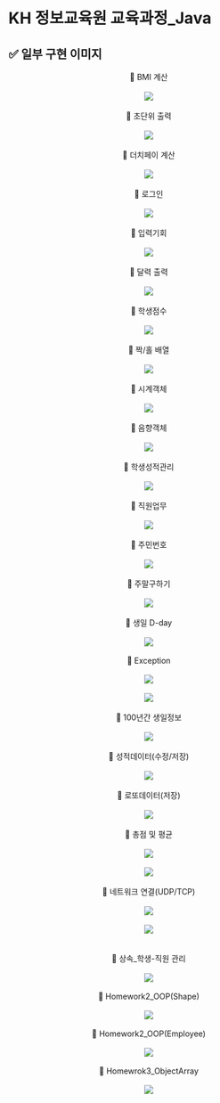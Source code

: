 # KH 정보교육원 교육과정_Java

## ✅ 일부 구현 이미지


<div align="center">
 <div>🔶 BMI 계산</div><br>
 <img src="https://user-images.githubusercontent.com/115056845/235301294-6ef10bfa-29e0-4320-9cdb-973f487f4b21.gif">
</div><br>
<div align="center">
 <div>🔶 초단위 출력</div><br>
 <img src="https://user-images.githubusercontent.com/115056845/235301468-5814366d-8886-4adb-b4d1-89c7149ea974.gif">
</div><br>
<div align="center">
 <div>🔶 더치페이 계산</div><br>
 <img src="https://user-images.githubusercontent.com/115056845/235301610-935cb9d9-bb5c-4daa-9af8-a8071c749881.gif">
</div><br>
<div align="center">
 <div>🔶 로그인</div><br>
 <img src="https://user-images.githubusercontent.com/115056845/235301820-1a1c5901-b7fb-49ee-962b-23a179ffb7a7.gif">
</div><br>
<div align="center">
 <div>🔶 입력기회</div><br>
 <img src="https://user-images.githubusercontent.com/115056845/235301909-bc7a3997-fdf1-4794-9ab3-4c2a08dbfb38.gif">
</div><br>
<div align="center">
 <div>🔶 달력 출력</div><br>
 <img src="https://user-images.githubusercontent.com/115056845/235302006-3dfdae93-6cf9-41ce-890d-754e44089bdb.gif">
</div><br>
<div align="center">
 <div>🔶 학생점수</div><br>
 <img src="https://user-images.githubusercontent.com/115056845/235301961-640406af-9738-4cd5-85e2-f24c8ec378f8.gif">
</div><br>
<div align="center">
 <div>🔶 짝/홀 배열</div><br>
 <img src="https://user-images.githubusercontent.com/115056845/235302063-542cc393-8aae-4daf-9724-7bcc579ddcac.gif">
</div><br>
<div align="center">
 <div>🔶 시계객체</div><br>
 <img src="https://user-images.githubusercontent.com/115056845/235302280-fa601537-ba85-4137-8dd5-845dd3c59723.gif">
</div><br>
<div align="center">
 <div>🔶 음향객체</div><br>
 <img src="https://user-images.githubusercontent.com/115056845/235302335-f4826cb5-c431-4a7f-8eea-799a745654c6.gif">
</div><br>
<div align="center">
 <div>🔶 학생성적관리</div><br>
 <img src="https://user-images.githubusercontent.com/115056845/235302421-9d3ff40d-5759-4da5-8a0b-9efcb816e30f.gif">
</div><br>
<div align="center">
 <div>🔶 직원업무</div><br>
 <img src="https://user-images.githubusercontent.com/115056845/235302480-74786983-b1f4-43fc-b207-5289d985ffd1.gif">
</div><br>
<div align="center">
 <div>🔶 주민번호</div><br>
 <img src="https://user-images.githubusercontent.com/115056845/235304333-ed6cf3ad-ceeb-45fd-989d-96ff469a38fd.gif">
</div><br>
<div align="center">
 <div>🔶 주말구하기</div><br>
 <img src="https://user-images.githubusercontent.com/115056845/235304400-d1b74864-3f4a-4316-baf0-d22d3e80129a.gif">
</div><br>
<div align="center">
 <div>🔶 생일 D-day</div><br>
 <img src="https://user-images.githubusercontent.com/115056845/235304484-49bdabc3-bfc4-4b2d-9765-ce87628af988.gif">
</div><br>
<div align="center">
 <div>🔶 Exception</div><br>
 <img src="https://user-images.githubusercontent.com/115056845/235304554-aeec4e49-e727-4732-8bb7-7928fb44f011.gif"><br><br>
 <img src="https://user-images.githubusercontent.com/115056845/235304601-d12dc406-f421-4aaf-bdc2-62ccb5b31bcb.gif">
</div><br>
<div align="center">
 <div>🔶 100년간 생일정보</div><br>
 <img src="https://user-images.githubusercontent.com/115056845/235304670-80419071-6eff-46af-8673-8ee6693359d2.gif">
</div><br>
<div align="center">
 <div>🔶 성적데이터(수정/저장)</div><br>
 <img src="https://user-images.githubusercontent.com/115056845/235304719-2511c1ef-8c33-41f9-9afd-3b5701ca51a8.gif">
</div><br>
<div align="center">
 <div>🔶 로또데이터(저장)</div><br>
 <img src="https://user-images.githubusercontent.com/115056845/235304781-5590dfd3-72b5-462c-ba5e-38bcd1a9c1df.gif">
</div><br>
<div align="center">
 <div>🔶 총점 및 평균</div><br>
 <img src="https://user-images.githubusercontent.com/115056845/235304849-45f788e7-c448-411d-82df-c986dbbf2ed3.gif"><br><br>
 <img src="https://user-images.githubusercontent.com/115056845/235304992-4f493b57-d726-42f5-ae71-a334d130ded7.gif">
</div><br>
<div align="center">
 <div>🔶 네트워크 연결(UDP/TCP)</div><br>
 <img src="https://user-images.githubusercontent.com/115056845/235305368-0d30c4c0-59dd-4da0-9bb2-8937877e76e2.gif"><br><br>
 <img src="https://user-images.githubusercontent.com/115056845/235305475-be2cdda2-1e29-47ab-bb58-8e8b2f6808dd.gif"><br><br>
</div><br>
<div align="center">
 <div>🔶 상속_학생-직원 관리</div><br>
 <img src="https://user-images.githubusercontent.com/115056845/235306126-0acdcb72-0e2a-4580-9e22-6605fa13dcf5.gif">
</div><br>
<div align="center">
 <div>🔶 Homework2_OOP(Shape)</div><br>
 <img src="https://user-images.githubusercontent.com/115056845/235306342-74a91105-6e36-4205-a92d-9361fe94f38e.gif">
</div><br>
<div align="center">
 <div>🔶 Homework2_OOP(Employee)</div><br>
 <img src="https://user-images.githubusercontent.com/115056845/235306417-7aaf7062-5fe7-4e74-85c7-859280c44e73.gif">
</div><br>
<div align="center">
 <div>🔶 Homewrok3_ObjectArray</div><br>
 <img src="https://user-images.githubusercontent.com/115056845/235307174-81a8659c-e7ca-4f33-9ff2-15222b78dc36.gif">
</div><br>
